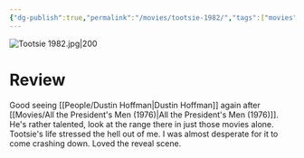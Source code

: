 ```yaml
---
{"dg-publish":true,"permalink":"/movies/tootsie-1982/","tags":["movies"],"created":"2024-01-19","updated":"2025-03-13"}
---
```



![Tootsie 1982.jpg|200](/img/user/_sys/Attachments/Tootsie%201982.jpg)

# Review

Good seeing [[People/Dustin Hoffman\|Dustin Hoffman]] again after [[Movies/All the President's Men (1976)\|All the President's Men (1976)]]. He's rather talented, look at the range there in just those movies alone. Tootsie's life stressed the hell out of me. I was almost desperate for it to come crashing down. Loved the reveal scene.

